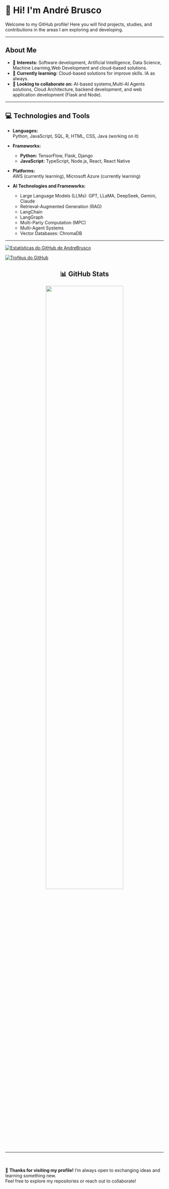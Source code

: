 # 👋 Hi! I'm André Brusco

Welcome to my GitHub profile! Here you will find projects, studies, and contributions in the areas I am exploring and developing.

---

## About Me
- 👀 **Interests:** Software development, Artificial Intelligence, Data Science, Machine Learning,Web Development and cloud-based solutions.
- 🌱 **Currently learning:** Cloud-based solutions for improve skills. IA as always.
- 💼 **Looking to collaborate on:**  AI-based systems,Multi-AI Agents solutions, Cloud Architecture, backend development, and web application development (Flask and Node).

---

## 💻 Technologies and Tools

- **Languages:**  
  Python, JavaScript, SQL, R, HTML, CSS, Java (working on it)

- **Frameworks:**  
  - **Python:** TensorFlow, Flask, Django  
  - **JavaScript:** TypeScript, Node.js, React, React Native

- **Platforms:**  
  AWS (currently learning), Microsoft Azure (currently learning)

- **AI Technologies and Frameworks:**  
  - Large Language Models (LLMs): GPT, LLaMA, DeepSeek, Gemini, Claude
  - Retrieval-Augmented Generation (RAG)
  - LangChain
  - LangGraph 
  - Multi-Party Computation (MPC)  
  - Multi-Agent Systems  
  - Vector Databases: ChromaDB 

---

[![Estatísticas do GitHub de AndreBrusco](https://github-readme-stats.vercel.app/api?username=AndreBrusco&show_icons=true&theme=radical&cache_seconds=1)](https://github.com/AndreBrusco)

[![Troféus do GitHub](https://github-profile-trophy.vercel.app/?username=AndreBrusco&theme=radical&exclude=Followers,Stars,PullRequestReviewer)](https://github.com/ryo-ma/github-profile-trophy)



<h2 align="center">📊 GitHub Stats</h2> 

<div align="center">
  <img src="https://github-readme-stats.vercel.app/api/top-langs/?username=AndreBrusco&layout=compact&theme=tokyonight" width="70%"/>

</div>

---
<br><br/>
🌟 **Thanks for visiting my profile!** I’m always open to exchanging ideas and learning something new.  
Feel free to explore my repositories or reach out to collaborate!
